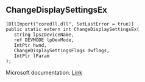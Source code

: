## ChangeDisplaySettingsEx

```
[DllImport("coredll.dll", SetLastError = true)]
public static extern int ChangeDisplaySettingsEx(
   string lpszDeviceName,
   ref DEVMODE lpDevMode,
   IntPtr hwnd,
   ChangeDisplaySettingsFlags dwflags,
   IntPtr lParam
);
```

Microsoft documentation: [Link](https://docs.microsoft.com/en-us/windows/win32/api/winuser/nf-winuser-changedisplaysettingsexa)

